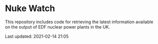 # Nuke Watch

This repository includes code for retrieving the latest information available on the output of EDF nuclear power plants in the UK.

Last updated: 2021-02-14 21:05
